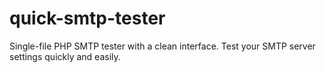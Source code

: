 # quick-smtp-tester
Single-file PHP SMTP tester with a clean interface. Test your SMTP server settings quickly and easily.
